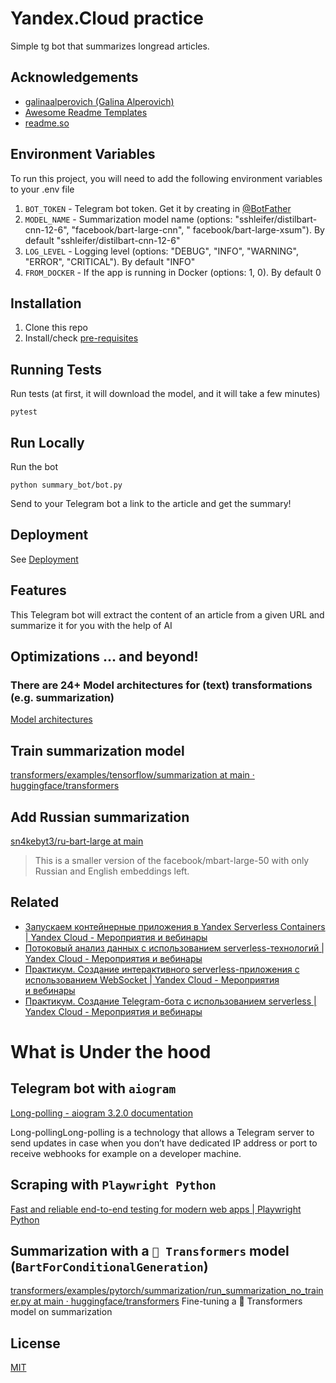 # Yandex.Cloud practice

Simple tg bot that summarizes longread articles.


## Acknowledgements

 - [galinaalperovich (Galina Alperovich)](https://github.com/galinaalperovich) 
 - [Awesome Readme Templates](https://awesomeopensource.com/project/elangosundar/awesome-README-templates)
 - [readme.so](https://readme.so/editor)


## Environment Variables

To run this project, you will need to add the following environment variables to your .env file

1. `BOT_TOKEN` - Telegram bot token. Get it by creating in [@BotFather](https://t.me/BotFather)
2. `MODEL_NAME` - Summarization model name (options: "sshleifer/distilbart-cnn-12-6", "facebook/bart-large-cnn", "
   facebook/bart-large-xsum"). By default "sshleifer/distilbart-cnn-12-6"
3. `LOG_LEVEL` - Logging level (options: "DEBUG", "INFO", "WARNING", "ERROR", "CRITICAL"). By default "INFO"
4. `FROM_DOCKER` - If the app is running in Docker (options: 1, 0). By default 0


## Installation

1. Clone this repo
2. Install/check [pre-requisites](Prerequisites.md)
    
## Running Tests

Run tests (at first, it will download the model, and it will take a few minutes)

```shell
pytest
```

## Run Locally

Run the bot

```shell
python summary_bot/bot.py
```

Send to your Telegram bot a link to the article and get the summary!


## Deployment

See [Deployment](Deployment.md)


## Features

This Telegram bot will extract the content of an article from a given URL and summarize it for you with the help of AI


## Optimizations ... and beyond!

### There are 24+ Model architectures for (text) transformations (e.g.  summarization)

[ Model architectures  ](https://github.com/huggingface/transformers#model-architectures)

## Train summarization model

[transformers/examples/tensorflow/summarization at main · huggingface/transformers](https://github.com/huggingface/transformers/tree/main/examples/tensorflow/summarization) 

## Add Russian summarization

[sn4kebyt3/ru-bart-large at main](https://huggingface.co/sn4kebyt3/ru-bart-large/tree/main)

> This is a smaller version of the facebook/mbart-large-50 with only Russian and English embeddings left. 



## Related

* [Запускаем контейнерные приложения в Yandex Serverless Containers | Yandex Cloud - Мероприятия и вебинары](https://cloud.yandex.ru/events/760)
* [Потоковый анализ данных с использованием serverless-технологий | Yandex Cloud - Мероприятия и вебинары](https://cloud.yandex.ru/events/686)
* [Практикум. Создание интерактивного serverless-приложения с использованием WebSocket | Yandex Cloud - Мероприятия и вебинары](https://cloud.yandex.ru/events/776)
* [Практикум. Создание Telegram-бота с использованием serverless | Yandex Cloud - Мероприятия и вебинары](https://cloud.yandex.ru/events/831)


# What is Under the hood

## Telegram bot with `aiogram`
[Long-polling - aiogram 3.2.0 documentation](https://docs.aiogram.dev/en/dev-3.x/dispatcher/long_polling.html)

Long-pollingLong-polling is a technology that allows a Telegram server to send updates in case when you don’t have dedicated IP address or port to receive webhooks for example on a developer machine.

## Scraping with `Playwright Python`

[Fast and reliable end-to-end testing for modern web apps | Playwright Python](https://playwright.dev/python/)

## Summarization with a `🤗 Transformers` model (`BartForConditionalGeneration`)

[transformers/examples/pytorch/summarization/run_summarization_no_trainer.py at main · huggingface/transformers](https://github.com/huggingface/transformers/blob/main/examples/pytorch/summarization/run_summarization_no_trainer.py)
Fine-tuning a 🤗 Transformers model on summarization

## License

[MIT](https://choosealicense.com/licenses/mit/)

